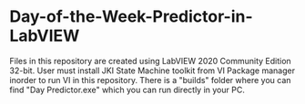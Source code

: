 # Day-of-the-Week-Predictor-in-LabVIEW
Files in this repository are created using LabVIEW 2020 Community Edition 32-bit.
User must install JKI State Machine toolkit from VI Package manager inorder to run VI in this repository.
There is a "builds" folder where you can find "Day Predictor.exe" which you can run directly in your PC.
